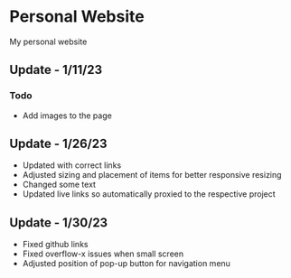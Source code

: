 # Personal Website

My personal website 

## Update - 1/11/23 

### Todo 
- Add images to the page 

## Update - 1/26/23
- Updated with correct links
- Adjusted sizing and placement of items for better responsive resizing 
- Changed some text 
- Updated live links so automatically proxied to the respective project

## Update - 1/30/23
- Fixed github links 
- Fixed overflow-x issues when small screen 
- Adjusted position of pop-up button for navigation menu